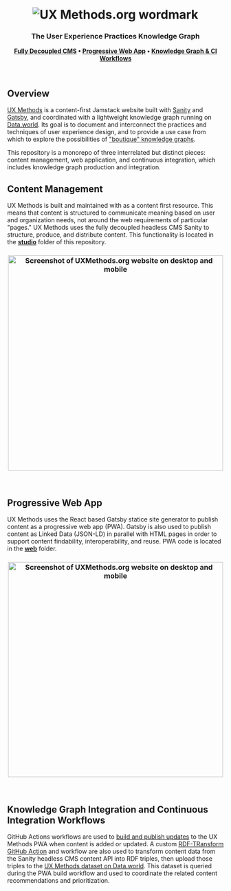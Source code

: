 <h1 align="center">
<img src="https://user-images.githubusercontent.com/3710835/145916510-9a2a8af3-38a9-4c87-9e7d-e1d0bd4f6040.png" alt="UX Methods.org wordmark">
</h1>
<h3 align="center">
The User Experience Practices Knowledge Graph
</h3>

<p align="center">
	<strong>
		<a href="#content-management">Fully Decoupled CMS</a>
		•
		<a href="#progressive-web-app">Progressive Web App</a>
  		•
		<a href="#knowledge-graph-integration-and-continuous-integration-workflows">Knowledge Graph & CI Workflows</a>
	</strong>
</p>
<br />

## Overview
[UX Methods](https://www.uxmethods.org/) is a content-first Jamstack website built with [Sanity](https://www.sanity.io/) and [Gatsby](https://www.gatsbyjs.com/), and coordinated with a lightweight knowledge graph running on [Data.world](https://data.world/). Its goal is to document and interconnect the practices and techniques of user experience design, and to provide a use case from which to explore the possibilities of ["boutique" knowledge graphs](https://www.linkedin.com/pulse/uxmethodsorg-boutique-knowledge-graph-case-study-andy-fitzgerald/?trackingId=FsKbRBiJS9SiKWq3uiBDug%3D%3D). 

This repository is a monorepo of three interrelated but distinct pieces: content management, web application, and continuous integration, which includes knowledge graph production and integration.
<br />

## Content Management
UX Methods is built and maintained with as a content first resource. This means that content is structured to communicate meaning based on user and organization needs, not around the web requirements of particular "pages." UX Methods uses the fully decoupled headless CMS Sanity to structure, produce, and distribute content. This functionality is located in the [**studio**](https://github.com/andybywire/ux-methods/tree/main/studio) folder of this repository. 

<h3 align="center">
<img width="500" src="https://user-images.githubusercontent.com/3710835/146045406-6413d563-bf66-4b2c-b40a-f40b9e19b759.png" alt="Screenshot of UXMethods.org website on desktop and mobile">
</h3>
<br />

## Progressive Web App
UX Methods uses the React based Gatsby statice site generator to publish content as a progressive web app (PWA). Gatsby is also used to publish content as Linked Data (JSON-LD) in parallel with HTML pages in order to support content findability, interoperability, and reuse. PWA code is located in the [**web**](https://github.com/andybywire/ux-methods/tree/main/web) folder. 

<h3 align="center">
<img width="500" src="https://user-images.githubusercontent.com/3710835/145917429-72a8347a-84ab-4c39-9b12-9c101f30b41d.png" alt="Screenshot of UXMethods.org website on desktop and mobile">
</h3>
<br />

## Knowledge Graph Integration and Continuous Integration Workflows
GitHub Actions workflows are used to [build and publish updates](https://github.com/andybywire/ux-methods/tree/main/.github/workflows) to the UX Methods PWA when content is added or updated. A custom [RDF-TRansform GitHub Action](https://github.com/andybywire/ux-methods/tree/main/actions/rdf-transform) and workflow are also used to transform content data from the Sanity headless CMS content API into RDF triples, then upload those triples to the [UX Methods dataset on Data.world](https://data.world/andyfitzgerald/ux-methods). This dataset is queried during the PWA build workflow and used to coordinate the related content recommendations and prioritization.
